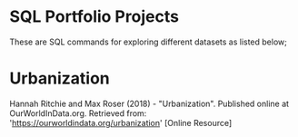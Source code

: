 # SQL Portfolio Projects
These are SQL commands for exploring different datasets as listed below;

# Urbanization
Hannah Ritchie and Max Roser (2018) - "Urbanization". Published online at OurWorldInData.org. Retrieved from: 'https://ourworldindata.org/urbanization' [Online Resource]
